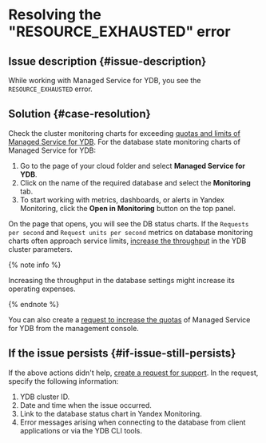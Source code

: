 # Resolving the "RESOURCE_EXHAUSTED" error


## Issue description {#issue-description}

While working with Managed Service for YDB, you see the `RESOURCE_EXHAUSTED` error.

## Solution {#case-resolution}

Check the cluster monitoring charts for exceeding [quotas and limits of Managed Service for YDB](../../../ydb/concepts/limits.md).
For the database state monitoring charts of Managed Service for YDB:

1. Go to the page of your cloud folder and select **Managed Service for YDB**.
2. Click on the name of the required database and select the **Monitoring** tab.
3. To start working with metrics, dashboards, or alerts in Yandex Monitoring, click the **Open in Monitoring** button on the top panel.

On the page that opens, you will see the DB status charts.
If the `Requests per second` and `Request units per second` metrics on database monitoring charts often approach service limits, [increase the throughput](../../../ydb/operations/manage-databases#update-db-serverless) in the YDB cluster parameters.

{% note info %}

Increasing the throughput in the database settings might increase its operating expenses.

{% endnote %}

You can also create a [request to increase the quotas](https://console.cloud.yandex.com/cloud?section=quotas) of Managed Service for YDB from the management console.

## If the issue persists {#if-issue-still-persists}

If the above actions didn't help, [create a request for support](https://console.cloud.yandex.ru/support?section=contact).
In the request, specify the following information:

1. YDB cluster ID.
2. Date and time when the issue occurred.
3. Link to the database status chart in Yandex Monitoring.
4. Error messages arising when connecting to the database from client applications or via the YDB CLI tools.
